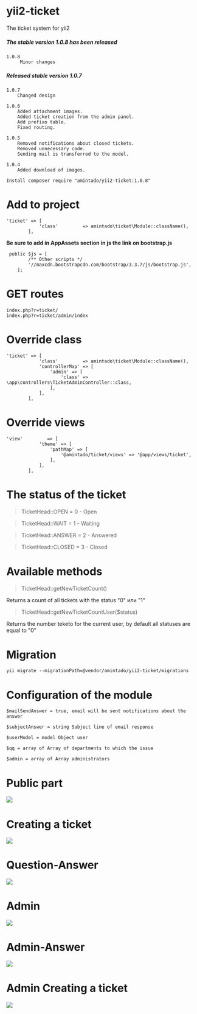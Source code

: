 # yii2-ticket
The ticket system for yii2

##### The stable version 1.0.8 has been released
```
1.0.8
     Minor changes
```

##### Released stable version 1.0.7
```
1.0.7
    Changed design

1.0.6
    Added attachment images.
    Added ticket creation from the admin panel.
    Add prefixo table.
    Fixed routing.

1.0.5
    Removed notifications about closed tickets.
    Removed unnecessary code.
    Sending mail is transferred to the model.

1.0.4
    Added download of images.

```

```
Install composer require "amintado/yii2-ticket:1.0.8"
```

# Add to project
```
'ticket' => [
            'class'         => amintado\ticket\Module::className(),
        ],
```
**Be sure to add in AppAssets section in js the link on bootstrap.js**
```
 public $js = [
        /** Other scripts */
        '//maxcdn.bootstrapcdn.com/bootstrap/3.3.7/js/bootstrap.js',
    ];
```

# GET routes
```
index.php?r=ticket/
index.php?r=ticket/admin/index
```

# Override class
```
'ticket' => [
            'class'         => amintado\ticket\Module::className(),
            'controllerMap' => [
                'admin' => [
                    'class' => \app\controllers\TicketAdminController::class,
                ],
            ],
        ],
```
# Override views
```
'view'         => [
            'theme' => [
                'pathMap' => [
                    '@amintado/ticket/views' => '@app/views/ticket',
                ],
            ],
        ],
```

# The status of the ticket
> TicketHead::OPEN = 0 - Open

> TicketHead::WAIT = 1 - Waiting

> TicketHead::ANSWER = 2 - Answered

> TicketHead::CLOSED = 3 - Closed

# Available methods

> TicketHead::getNewTicketCount()

Returns a count of all tickets with the status "0" или "1"

> TicketHead::getNewTicketCountUser($status)

Returns the number teketo for the current user, by default all statuses are equal to "0"

# Migration
```
yii migrate --migrationPath=@vendor/amintado/yii2-ticket/migrations
```

# Configuration of the module
```
$mailSendAnswer = true, email will be sent notifications about the answer

$subjectAnswer = string Subject line of email response

$userModel = model Object user

$qq = array of Array of departments to which the issue

$admin = array of Array administrators
```

# Public part
![](http://i.imgur.com/AAptr3g.png)

# Creating a ticket
![](http://i.imgur.com/D07htEF.png)

# Question-Answer
![](http://i.imgur.com/BkFcjJ2.png)

# Admin
![](http://i.imgur.com/r6veOiH.png)
# Admin-Answer
![](http://i.imgur.com/HMrZFZu.png)
# Admin Creating a ticket
![](http://i.imgur.com/KtT3oeP.png)